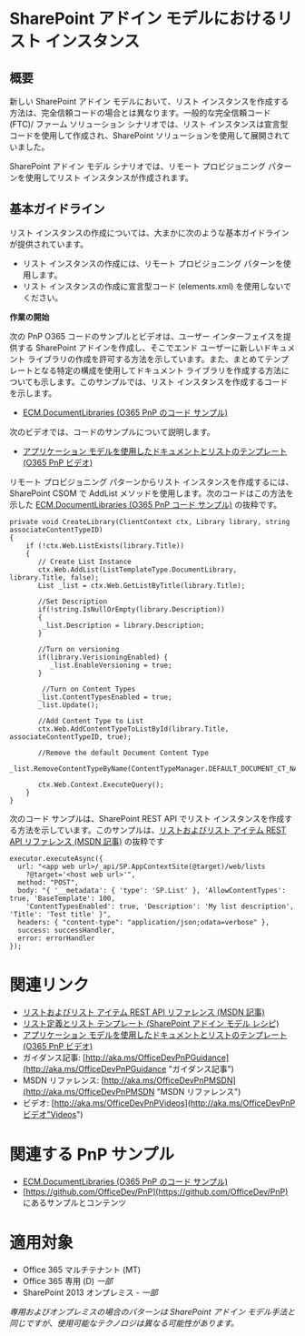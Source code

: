 SharePoint アドイン モデルにおけるリスト インスタンス
============================================

概要
-------

新しい SharePoint アドイン モデルにおいて、リスト インスタンスを作成する方法は、完全信頼コードの場合とは異なります。一般的な完全信頼コード (FTC)/ ファーム  ソリューション シナリオでは、リスト インスタンスは宣言型コードを使用して作成され、SharePoint ソリューションを使用して展開されていました。 

SharePoint アドイン モデル シナリオでは、リモート プロビジョニング パターンを使用してリスト インスタンスが作成されます。

基本ガイドライン
---------------------

リスト インスタンスの作成については、大まかに次のような基本ガイドラインが提供されています。

- リスト インスタンスの作成には、リモート プロビジョニング パターンを使用します。
- リスト インスタンスの作成に宣言型コード (elements.xml) を使用しないでください。

**作業の開始**

次の PnP O365 コードのサンプルとビデオは、ユーザー インターフェイスを提供する SharePoint アドインを作成し、そこでエンド ユーザーに新しいドキュメント ライブラリの作成を許可する方法を示しています。また、まとめてテンプレートとなる特定の構成を使用してドキュメント ライブラリを作成する方法についても示します。このサンプルでは、リスト インスタンスを作成するコードを示します。

- [ECM.DocumentLibraries (O365 PnP のコード サンプル)](https://github.com/OfficeDev/PnP/tree/master/Samples/ECM.DocumentLibraries)

次のビデオでは、コードのサンプルについて説明します。

- [アプリケーション モデルを使用したドキュメントとリストのテンプレート (O365 PnP ビデオ)](http://channel9.msdn.com/blogs/OfficeDevPnP/Document-and-list-templates-with-app-model)

リモート プロビジョニング パターンからリスト インスタンスを作成するには、SharePoint CSOM で AddList メソッドを使用します。次のコードはこの方法を示した [ECM.DocumentLibraries (O365 PnP コード サンプル)](https://github.com/OfficeDev/PnP/tree/master/Samples/ECM.DocumentLibraries) の抜粋です。

    private void CreateLibrary(ClientContext ctx, Library library, string associateContentTypeID) 
    {
        if (!ctx.Web.ListExists(library.Title))
        {
           // Create List Instance
           ctx.Web.AddList(ListTemplateType.DocumentLibrary, library.Title, false);
           List _list = ctx.Web.GetListByTitle(library.Title);
           
           //Set Description
           if(!string.IsNullOrEmpty(library.Description)) 
           {
            _list.Description = library.Description;
           }

           //Turn on versioning 
           if(library.VerisioningEnabled) {
              _list.EnableVersioning = true;
           }
           
            //Turn on Content Types
           _list.ContentTypesEnabled = true;
           _list.Update();

           //Add Content Type to List
           ctx.Web.AddContentTypeToListById(library.Title, associateContentTypeID, true);
    
           //Remove the default Document Content Type
           _list.RemoveContentTypeByName(ContentTypeManager.DEFAULT_DOCUMENT_CT_NAME);

           ctx.Web.Context.ExecuteQuery();
        }
    }

次のコード サンプルは、SharePoint REST API でリスト インスタンスを作成する方法を示しています。このサンプルは、[リストおよびリスト アイテム REST API リファレンス (MSDN 記事)](https://msdn.microsoft.com/en-us/library/office/dn531433.aspx) の抜粋です

    executor.executeAsync({
      url: "<app web url>/_api/SP.AppContextSite(@target)/web/lists
        ?@target='<host web url>'",
      method: "POST",
      body: "{ '__metadata': { 'type': 'SP.List' }, 'AllowContentTypes': true, 'BaseTemplate': 100,
        'ContentTypesEnabled': true, 'Description': 'My list description', 'Title': 'Test title' }",
      headers: { "content-type": "application/json;odata=verbose" },
      success: successHandler,
      error: errorHandler
    });

関連リンク
=============
- [リストおよびリスト アイテム REST API リファレンス (MSDN 記事)](https://msdn.microsoft.com/en-us/library/office/dn531433.aspx)
- [リスト定義とリスト テンプレート (SharePoint アドイン モデル レシピ)](list-definition-template-sharepoint-add-in.md)
- [アプリケーション モデルを使用したドキュメントとリストのテンプレート (O365 PnP ビデオ)](http://channel9.msdn.com/blogs/OfficeDevPnP/Document-and-list-templates-with-app-model)
- ガイダンス記事: [http://aka.ms/OfficeDevPnPGuidance](http://aka.ms/OfficeDevPnPGuidance "ガイダンス記事")
- MSDN リファレンス: [http://aka.ms/OfficeDevPnPMSDN](http://aka.ms/OfficeDevPnPMSDN "MSDN リファレンス")
- ビデオ: [http://aka.ms/OfficeDevPnPVideos](http://aka.ms/OfficeDevPnPビデオ"Videos")

関連する PnP サンプル
===================

- [ECM.DocumentLibraries (O365 PnP のコード サンプル)](https://github.com/OfficeDev/PnP/tree/master/Samples/ECM.DocumentLibraries)
- [https://github.com/OfficeDev/PnP](https://github.com/OfficeDev/PnP) にあるサンプルとコンテンツ

適用対象
==========
- Office 365 マルチテナント (MT)
- Office 365 専用 (D) *一部*
- SharePoint 2013 オンプレミス - *一部*

*専用およびオンプレミスの場合のパターンは SharePoint アドイン モデル手法と同じですが、使用可能なテクノロジは異なる可能性があります。*
